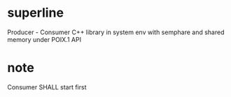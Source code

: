 # superline
Producer - Consumer C++ library in system env with semphare and shared memory under POIX.1 API

# note
Consumer SHALL start first
